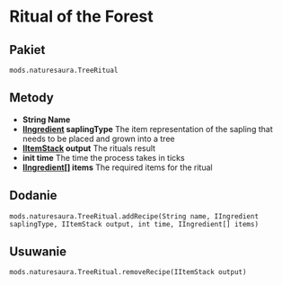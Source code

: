 # Ritual of the Forest

## Pakiet
```zenscript
mods.naturesaura.TreeRitual
```

## Metody
- **String Name**
- **[IIngredient](/Vanilla/Variable_Types/IIngredient) saplingType** The item representation of the sapling that needs to be placed and grown into a tree
- **[IItemStack](/Vanilla/Items/IItemStack) output** The rituals result
- **init time** The time the process takes in ticks
- **[IIngredient[]](/Vanilla/Variable_Types/IIngredient) items** The required items for the ritual

## Dodanie

```zenscript
mods.naturesaura.TreeRitual.addRecipe(String name, IIngredient saplingType, IItemStack output, int time, IIngredient[] items)
```

## Usuwanie

```zenscript
mods.naturesaura.TreeRitual.removeRecipe(IItemStack output)
```